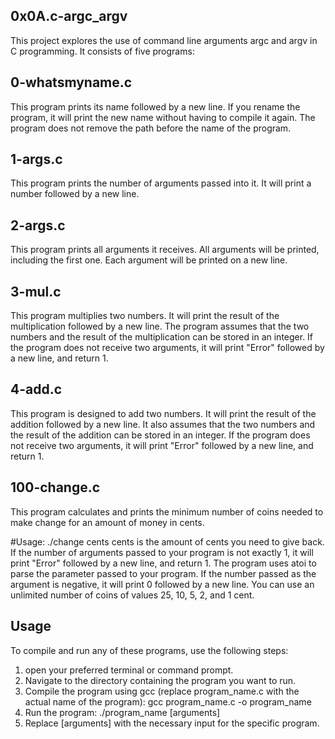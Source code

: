 ## 0x0A.c-argc_argv
This project explores the use of command line arguments argc and argv in C programming. It consists of five programs:

## 0-whatsmyname.c
This program prints its name followed by a new line. If you rename the program, it will print the new name without having to compile it again. The program does not remove the path before the name of the program.

## 1-args.c
This program prints the number of arguments passed into it. It will print a number followed by a new line.

## 2-args.c
This program prints all arguments it receives. All arguments will be printed, including the first one. Each argument will be printed on a new line.

## 3-mul.c
This program multiplies two numbers. It will print the result of the multiplication followed by a new line. The program assumes that the two numbers and the result of the multiplication can be stored in an integer. If the program does not receive two arguments, it will print "Error" followed by a new line, and return 1.

## 4-add.c
This program is designed to add two numbers. It will print the result of the addition followed by a new line. It also assumes that the two numbers and the result of the addition can be stored in an integer. If the program does not receive two arguments, it will print "Error" followed by a new line, and return 1.

## 100-change.c
This program calculates and prints the minimum number of coins needed to make change for an amount of money in cents.

#Usage: ./change cents
cents is the amount of cents you need to give back.
If the number of arguments passed to your program is not exactly 1, it will print "Error" followed by a new line, and return 1.
The program uses atoi to parse the parameter passed to your program.
If the number passed as the argument is negative, it will print 0 followed by a new line.
You can use an unlimited number of coins of values 25, 10, 5, 2, and 1 cent.
## Usage
To compile and run any of these programs, use the following steps:

1) open your preferred terminal or command prompt.
2) Navigate to the directory containing the program you want to run.
3) Compile the program using gcc (replace program_name.c with the actual name of the program):
	gcc program_name.c -o program_name
4) Run the program:
	./program_name [arguments]
5) Replace [arguments] with the necessary input for the specific program.
